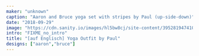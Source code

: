 ```yaml
---
maker: "unknown"
caption: "Aaron and Bruce yoga set with stripes by Paul (up-side-down)"
date: "2018-09-29"
image: "https://cdn.sanity.io/images/hl5bw8cj/site-content/395281947410787d883184b63ebd54f5dc2e7256-2000x2991.jpg"
intro: "FIXME_no_intro"
title: "[auf Englisch] Yoga Outfit by Paul"
designs: ["aaron","bruce"]
---
```




